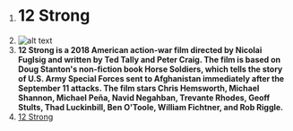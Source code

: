 1. # 12 Strong
2. ![alt text](IOP.jpg)
3. **12 Strong is a 2018 American action-war film directed by Nicolai Fuglsig and written by Ted Tally and Peter Craig. The film is based on Doug Stanton's non-fiction book Horse Soldiers, which tells the story of U.S. Army Special Forces sent to Afghanistan immediately after the September 11 attacks. The film stars Chris Hemsworth, Michael Shannon, Michael Peña, Navid Negahban, Trevante Rhodes, Geoff Stults, Thad Luckinbill, Ben O'Toole, William Fichtner, and Rob Riggle.**
4. [12 Strong](https://www.bing.com/ck/a?!&&p=8840bf810ffb160cJmltdHM9MTcwMTczNDQwMCZpZ3VpZD0wMTM1MzE1OS04ZGNhLTY3ZmEtMDYxNi0yMjg2OGM2NTY2YmYmaW5zaWQ9NTIxMw&ptn=3&ver=2&hsh=3&fclid=01353159-8dca-67fa-0616-22868c6566bf&psq=12+strong+2018&u=a1aHR0cHM6Ly93d3cuaW1kYi5jb20vdGl0bGUvdHQxNDEzNDkyLw&ntb=1)  
